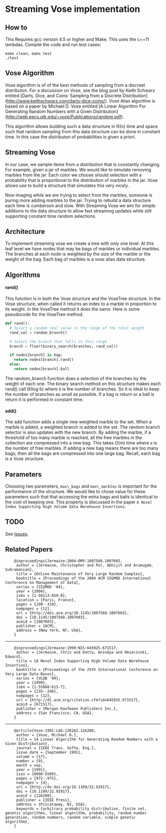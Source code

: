 
# Streaming Vose implementation

## How to

This Requires gcc version 4.5 or higher and Make. This uses the c++11 lambdas.
Compile the code and run test cases:

    make clean; make test
    ./test

## Vose Algorithm

Vose algorithm is of of the best methods of sampling from a discreet distributon. For a
discussion on Vose, see the blog post by Keith Schwarz entited 
[Darts, Dice, and Coins: Sampling from a Discrete Distribution]
(http://www.keithschwarz.com/darts-dice-coins/).
Vose Alias algorithm is based on a paper by Michael D. Vose entitled 
[A Linear Algorithm For Generating Random Numbers with a Given Distribution]
(http://web.eecs.utk.edu/~vose/Publications/random.pdf).

This algorithm allows building such a data structure in Θ(n) time and space
such that random sampling from this data structure can be done in constant time.
In this case the distributon of probabilities is given a priori.


## Streaming Vose

In our case, we sample items from a distribution that is constantly changing.
For example, given a jar of marbles. We would like to simulate removing marbles
from the jar. Each color we choose should selection with a probability that is 
proportional to the distribution of marbles in the jar. Vose allows use to build
a structure that simulates this very nicely.

Now imaging while we are trying to select from the marbles, someone is puring 
more adding marbles to the jar. Trying to rebuild a data structure each time
is cumberson and slow. With Streaming Vose we aim for simple additions to the 
data structure to allow fast streaming updates while still supporting constant
time random selections.


## Architecture 

To implement streaming vose we create a tree with only one level. 
At this leaf level we have nodes that may be bags of marbles or individual marbles.
The branches at each node is weighted by the size of the marble or the weight of 
the bag. Each bag of marbles is a vose alias data structure.


## Algorithms

#### rand()
This function is in both the Vose structure and the VoseTree structure.
In the Vose structure, when called it returns an index to a marble in proportion
to its weight. In the VoseTree method it does the same. Here is some pseudocode
for the VoseTree method.

```python
def rand():
  # Select a random real value in the range of the total weight
  rand_val = random_branch()

  # Select the branch that falls in this range
  branch = floor(binary_search(branches, rand_val))

  if nodes[branch] is bag:
    return nodes[branch].rand()
  else:
    return nodes[branch].ball
```

The random\_branch function does a selection of the branches by the weight of each one.
The binary search method on this structure makes each rand() call Θ(log b) where `b` is the number
of branches. So it is ideal to keep the number of branches as small as possible.
If a bag is return or a ball is return it is performed in constant time.

#### add()
The add function adds a single new weighted marble to the set. When a marble is added, a weighted
branch is added to the set. The random branch selector is also updates with the new branch.
By adding the marble, if a threshold of too many marble is reached, all the free marbles in the
collection are compressed into a new bag. This takes O(m) time where `m` is the number of
free marbles. If adding a new bag means there are too many bags, then all the bags are compressed
into one large bag. Recall, each bag is a Vose structure.


## Parameters

Choosing two parameters, `max\_bags` and `max\_marbles` is important for the performance of the structure.
We would like to chose value for these parameters such that that accessing the extra bags and balls is
identical to the cost of keeping one. This property is discussed in the paper `A Novel Index Supporting
High Volume Data Warehouse Insertions.`


## TODO 

See [Issues](https://github.com/cegme/vose/issues).

## Related Papers

        @inproceedings{Jermaine:2004:OMV:1007568.1007603,
         author = {Jermaine, Christopher and Pol, Abhijit and Arumugam, Subramanian},
         title = {Online Maintenance of Very Large Random Samples},
         booktitle = {Proceedings of the 2004 ACM SIGMOD International Conference on Management of Data},
         series = {SIGMOD '04},
         year = {2004},
         isbn = {1-58113-859-8},
         location = {Paris, France},
         pages = {299--310},
         numpages = {12},
         url = {http://doi.acm.org/10.1145/1007568.1007603},
         doi = {10.1145/1007568.1007603},
         acmid = {1007603},
         publisher = {ACM},
         address = {New York, NY, USA},
        } 
----
        @inproceedings{Jermaine:1999:NIS:645925.671517,
         author = {Jermaine, Chris and Datta, Anindya and Omiecinski, Edward},
         title = {A Novel Index Supporting High Volume Data Warehouse Insertion},
         booktitle = {Proceedings of the 25th International Conference on Very Large Data Bases},
         series = {VLDB '99},
         year = {1999},
         isbn = {1-55860-615-7},
         pages = {235--246},
         numpages = {12},
         url = {http://dl.acm.org/citation.cfm?id=645925.671517},
         acmid = {671517},
         publisher = {Morgan Kaufmann Publishers Inc.},
         address = {San Francisco, CA, USA},
        } 
----
        @article{Vose:1991:LAG:126262.126280,
         author = {Vose, Michael D.},
         title = {A Linear Algorithm for Generating Random Numbers with a Given Distribution},
         journal = {IEEE Trans. Softw. Eng.},
         issue_date = {September 1991},
         volume = {17},
         number = {9},
         month = sep,
         year = {1991},
         issn = {0098-5589},
         pages = {972--975},
         numpages = {4},
         url = {http://dx.doi.org/10.1109/32.92917},
         doi = {10.1109/32.92917},
         acmid = {126280},
         publisher = {IEEE Press},
         address = {Piscataway, NJ, USA},
         keywords = {arbitrary probability distribution, finite set, genetic algorithms, linear algorithm, probability, random number generation, random numbers, random variable, simple genetic algorithm},
        }


